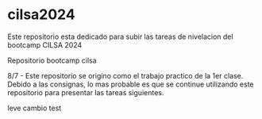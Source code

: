 # cilsa2024

Este repositorio esta dedicado para subir las tareas de nivelacion del bootcamp CILSA 2024

Repositorio bootcamp cilsa

8/7 - Este repositorio se origino como el trabajo practico de la 1er clase. Debido a las consignas, lo mas probable es que se continue utilizando este repositorio para presentar las tareas siguientes.

leve cambio test
